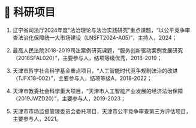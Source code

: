 # 📅 科研项目

1. 辽宁省司法厅2024年度“法治理论与法治实践研究”重点课题，“以公平竞争审查法治化保障统一大市场建设（LNSFT2024-A05)”，主持人，2024；

2. 最高人民法院2018-2019司法案例研究课题，“服务创新驱动案例发展研究（2018SFAL020）”，主要参与人，结项等级优秀，2018-2019；

3. 天津市哲学社会科学基金重点项目，“人工智能时代竞争规制法治的改进（TJFX18-002）”，主要参与人，结项等级A，2018-2022；

4. 天津市教委社会科学重大项目，“天津市人工智能产业发展的经济法治保障（2019JWZD20）”，主要参与人，2019-2023；

5. 天津市市场监督管理委员会委托项目，天津市公平竞争审查第三方评估项目，主要参与人，2021。
